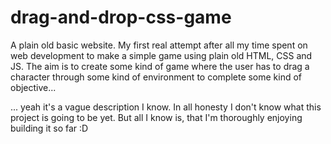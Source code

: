 # drag-and-drop-css-game

A plain old basic website. My first real attempt after all my time spent on web development to make a simple game using plain old HTML, CSS and JS. The aim is to create some kind of game where the user has to drag a character through some kind of environment to complete some kind of objective...

... yeah it's a vague description I know. In all honesty I don't know what this project is going to be yet. But all I know is, that I'm thoroughly enjoying building it so far :D
